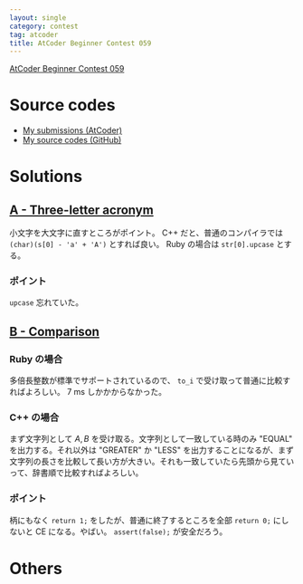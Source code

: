 ```yaml
---
layout: single
category: contest
tag: atcoder
title: AtCoder Beginner Contest 059
---
```


[AtCoder Beginner Contest 059](https://atcoder.jp/contests/abc059)

# Source codes

- [My submissions (AtCoder)](https://atcoder.jp/contests/abc059/submissions?f.User=kazunetakahashi)
- [My source codes (GitHub)](https://github.com/kazunetakahashi/atcoder/tree/master/2018/1120_ABC059)

# Solutions

## [A - Three-letter acronym](https://atcoder.jp/contests/abc059/tasks/abc059_a)

小文字を大文字に直すところがポイント。 C++ だと、普通のコンパイラでは `(char)(s[0] - 'a' + 'A')` とすれば良い。 Ruby の場合は `str[0].upcase` とする。

### ポイント

`upcase` 忘れていた。

## [B - Comparison](https://atcoder.jp/contests/abc059/tasks/abc059_b)

### Ruby の場合

多倍長整数が標準でサポートされているので、 `to_i` で受け取って普通に比較すればよろしい。 7 ms しかかからなかった。

### C++ の場合

まず文字列として $A, B$ を受け取る。文字列として一致している時のみ "EQUAL" を出力する。それ以外は "GREATER" か "LESS" を出力することになるが、まず文字列の長さを比較して長い方が大きい。それも一致していたら先頭から見ていって、辞書順で比較すればよろしい。

### ポイント

柄にもなく `return 1;` をしたが、普通に終了するところを全部 `return 0;` にしないと CE になる。やばい。 `assert(false);` が安全だろう。

# Others
